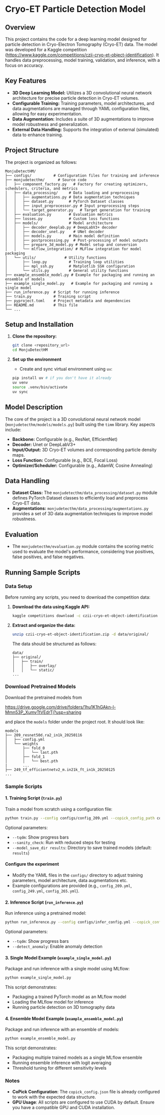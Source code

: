 # Cryo-ET Particle Detection Model

## Overview

This project contains the code for a deep learning model designed for particle detection in Cryo-Electron Tomography (Cryo-ET) data. The model was developed for a Kaggle competition (https://www.kaggle.com/competitions/czii-cryo-et-object-identification). It handles data preprocessing, model training, validation, and inference, with a focus on accuracy.

## Key Features

* **3D Deep Learning Model:** Utilizes a 3D convolutional neural network architecture for precise particle detection in Cryo-ET volumes.
* **Configurable Training:** Training parameters, model architectures, and data augmentations are managed through YAML configuration files, allowing for easy experimentation.
* **Data Augmentation:** Includes a suite of 3D augmentations to improve model robustness and generalization.
* **External Data Handling:** Supports the integration of external (simulated) data to enhance training.

## Project Structure

The project is organized as follows:

```
MonjuDetectHM/
├── configs/          # Configuration files for training and inference
├── monjudetecthm/      # Source code
│   ├── component_factory.py   # Factory for creating optimizers, schedulers, criteria, and metrics
│   ├── data_processing/     # Data loading and preprocessing
│   │   ├── augmentations.py # Data augmentation techniques
│   │   ├── dataset.py       # PyTorch Dataset classes
│   │   ├── input_preprocessor.py # Input preprocessing steps
│   │   └── target_generator.py   # Target generation for training
│   ├── evaluation.py        # Evaluation metrics
│   ├── losses.py            # Custom loss functions
│   ├── models/              # Model architecture
│   │   ├── decoder_deeplab.py # DeepLabV3+ decoder
│   │   ├── decoder_unet.py    # UNet decoder
│   │   ├── models.py        # Main model definition
│   │   ├── postprocessing.py  # Post-processing of model outputs
│   │   ├── prepare_3d_model.py # Model setup and conversion
│   │   └── mlflow_integration/ # MLFlow integration for model packaging
│   └── utils/             # Utility functions
│       ├── loop.py          # Training loop utilities
│       ├── mpl_ssh.py       # Matplotlib SSH configuration
│       └── utils.py         # General utility functions
├── example_ensemble_model.py # Example for packaging and running an ensemble of models
├── example_single_model.py   # Example for packaging and running a single model
├── run_inference.py  # Script for running inference
├── train.py          # Training script
├── pyproject.toml    # Project metadata and dependencies
├── README.md         # This file
└── ...
```

## Setup and Installation

1.  **Clone the repository:**

    ```bash
    git clone <repository_url>
    cd MonjuDetectHM
    ```

2.  **Set up the environment**

    * Create and sync virtual environment using `uv`:

    ```bash
    pip install uv # if you don't have it already
    uv venv
    source .venv/bin/activate
    uv sync
    ```

## Model Description

The core of the project is a 3D convolutional neural network model (`monjudetecthm/models/models.py`) built using the `timm` library. Key aspects include:

* **Backbone:** Configurable (e.g., ResNet, EfficientNet)
* **Decoder:** Unet or DeepLabV3+
* **Input/Output:** 3D Cryo-ET volumes and corresponding particle density maps.
* **Loss Function:** Configurable (e.g., BCE, Focal Loss)
* **Optimizer/Scheduler:** Configurable (e.g., AdamW, Cosine Annealing)

## Data Handling

* **Dataset Class:** The `monjudetecthm/data_processing/dataset.py`  module defines PyTorch Dataset classes to efficiently load and preprocess Cryo-ET data.
* **Augmentations:** `monjudetecthm/data_processing/augmentations.py`  provides a set of 3D data augmentation techniques to improve model robustness.

## Evaluation

* The `monjudetecthm/evaluation.py` module contains the scoring metric used to evaluate the model's performance, considering true positives, false positives, and false negatives.

## Running Sample Scripts

### Data Setup

Before running any scripts, you need to download the competition data:

1. **Download the data using Kaggle API:**
   ```bash
   kaggle competitions download -c czii-cryo-et-object-identification
   ```

2. **Extract and organize the data:**
   ```bash
   unzip czii-cryo-et-object-identification.zip -d data/original/
   ```
   
   The data should be structured as follows:
   ```
   data/
   ├── original/
   │   ├── train/
   │   │   ├── overlay/
   │   │   └── static/
   ...
   ```

### Download Pretrained Models

Download the pretrained models from 

https://drive.google.com/drive/folders/1hu1K1hGAkn-l-Mmn53P_XumvTtVEdrTj?usp=sharing

and place the `models` folder under the project root.
It should look like:

```
models
├── 209_resnet50d.ra2_in1k_20250116
│   ├── config.yml
│   └── weights
│       ├── fold_0
│       │   └── last.pth
│       ├── fold_1
│       │   └── best.pth
|       ...
├── 249_tf_efficientnetv2_m.in21k_ft_in1k_20250125
...
```

### Sample Scripts

#### 1. Training Script (`train.py`)

Train a model from scratch using a configuration file:

```bash
python train.py --config configs/config_209.yml --copick_config_path copick_config.json
```

Optional parameters:
- `--tqdm`: Show progress bars
- `--sanity_check`: Run with reduced steps for testing
- `--model_save_dir results`: Directory to save trained models (default: `results`)

#### Configure the experiment

* Modify the YAML files in the `configs/` directory to adjust training parameters, model architecture, data augmentations etc.
* Example configurations are provided (e.g., `config_209.yml`, `config_249.yml`, `config_265.yml`).

#### 2. Inference Script (`run_inference.py`)

Run inference using a pretrained model:

```bash
python run_inference.py --config configs/infer_config.yml --copick_config copick_config.json --model_path models/209_resnet50d.ra2_in1k_20250116
```

Optional parameters:
- `--tqdm`: Show progress bars
- `--detect_anomaly`: Enable anomaly detection

#### 3. Single Model Example (`example_single_model.py`)

Package and run inference with a single model using MLflow:

```bash
python example_single_model.py
```

This script demonstrates:
- Packaging a trained PyTorch model as an MLflow model
- Loading the MLflow model for inference
- Running particle detection on 3D tomography data

#### 4. Ensemble Model Example (`example_ensemble_model.py`)

Package and run inference with an ensemble of models:

```bash
python example_ensemble_model.py
```

This script demonstrates:
- Packaging multiple trained models as a single MLflow ensemble
- Running ensemble inference with logit averaging
- Threshold tuning for different sensitivity levels

### Notes

- **CoPick Configuration**: The `copick_config.json` file is already configured to work with the expected data structure.
- **GPU Usage**: All scripts are configured to use CUDA by default. Ensure you have a compatible GPU and CUDA installation.
